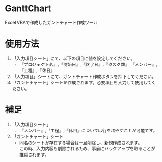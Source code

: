 # GanttChart
Excel VBAで作成したガントチャート作成ツール

# 使用方法
1. 「入力項目シート」にて、以下の項目に値を設定してください。
    - 『プロジェクト名』,『開始日』,『終了日』,『タスク数』,『メンバー』,『工程』,『休日』  
2. 「入力項目」シートにて、ガントチャート作成ボタンを押下してください。
3. 「ガントチャート」シートが作成されます。必要項目を入力して使用してください。

# 補足
1. 「入力項目シート」  
   - 『メンバー』,『工程』,『休日』については行を増やすことが可能です。  
2. 「ガントチャート」シート  
   - 同名のシートが存在する場合は一旦削除し、新規作成されます。  
     この時、入力内容も削除されるため、事前にバックアップを取ることが推奨されます。
